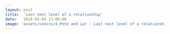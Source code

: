 ```yaml
---
layout: post
title:  'Last next level of a relationship'
date:   2018-03-04 13:00:00
image: 'assets/comics/4_Pete and Lar - Last next level of a relationship.jpg'
---
```

